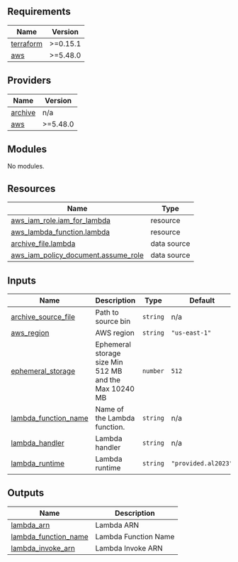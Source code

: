 ## Requirements

| Name | Version |
|------|---------|
| <a name="requirement_terraform"></a> [terraform](#requirement\_terraform) | >=0.15.1 |
| <a name="requirement_aws"></a> [aws](#requirement\_aws) | >=5.48.0 |

## Providers

| Name | Version |
|------|---------|
| <a name="provider_archive"></a> [archive](#provider\_archive) | n/a |
| <a name="provider_aws"></a> [aws](#provider\_aws) | >=5.48.0 |

## Modules

No modules.

## Resources

| Name | Type |
|------|------|
| [aws_iam_role.iam_for_lambda](https://registry.terraform.io/providers/hashicorp/aws/latest/docs/resources/iam_role) | resource |
| [aws_lambda_function.lambda](https://registry.terraform.io/providers/hashicorp/aws/latest/docs/resources/lambda_function) | resource |
| [archive_file.lambda](https://registry.terraform.io/providers/hashicorp/archive/latest/docs/data-sources/file) | data source |
| [aws_iam_policy_document.assume_role](https://registry.terraform.io/providers/hashicorp/aws/latest/docs/data-sources/iam_policy_document) | data source |

## Inputs

| Name | Description | Type | Default | Required |
|------|-------------|------|---------|:--------:|
| <a name="input_archive_source_file"></a> [archive\_source\_file](#input\_archive\_source\_file) | Path to source bin | `string` | n/a | yes |
| <a name="input_aws_region"></a> [aws\_region](#input\_aws\_region) | AWS region | `string` | `"us-east-1"` | no |
| <a name="input_ephemeral_storage"></a> [ephemeral\_storage](#input\_ephemeral\_storage) | Ephemeral storage size Min 512 MB and the Max 10240 MB | `number` | `512` | no |
| <a name="input_lambda_function_name"></a> [lambda\_function\_name](#input\_lambda\_function\_name) | Name of the Lambda function. | `string` | n/a | yes |
| <a name="input_lambda_handler"></a> [lambda\_handler](#input\_lambda\_handler) | Lambda handler | `string` | n/a | yes |
| <a name="input_lambda_runtime"></a> [lambda\_runtime](#input\_lambda\_runtime) | Lambda runtime | `string` | `"provided.al2023"` | no |

## Outputs

| Name | Description |
|------|-------------|
| <a name="output_lambda_arn"></a> [lambda\_arn](#output\_lambda\_arn) | Lambda ARN |
| <a name="output_lambda_function_name"></a> [lambda\_function\_name](#output\_lambda\_function\_name) | Lambda Function Name |
| <a name="output_lambda_invoke_arn"></a> [lambda\_invoke\_arn](#output\_lambda\_invoke\_arn) | Lambda Invoke ARN |
